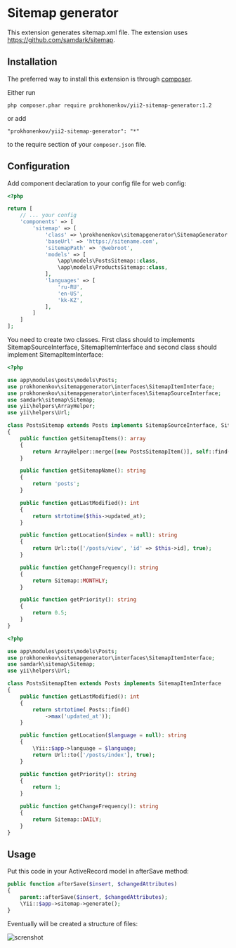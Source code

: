Sitemap generator
==============
This extension generates sitemap.xml file. The extension uses https://github.com/samdark/sitemap. 

Installation
------------

The preferred way to install this extension is through [composer](http://getcomposer.org/download/).

Either run

```
php composer.phar require prokhonenkov/yii2-sitemap-generator:1.2 
```

or add

```
"prokhonenkov/yii2-sitemap-generator": "*"
```

to the require section of your `composer.json` file.

Configuration
-------------

Add component declaration to your config file for web config:
```php
<?php

return [
    // ... your config
    'components' => [
        'sitemap' => [
            'class' => \prokhonenkov\sitemapgenerator\SitemapGenerator::class, // The class which implements SitemapSourceInterface, SitemapItemInterface
            'baseUrl' => 'https://sitename.com',
            'sitemapPath' => '@webroot',
            'models' => [
                \app\models\PostsSitemap::class,
                \app\models\ProductsSitemap::class,
            ],
            'languages' => [
                'ru-RU',
                'en-US',
                'kk-KZ',
            ],
        ]
    ]
];

```

You need to create two classes. First class should to implements SitemapSourceInterface, SitemapItemInterface and second class should implement SitemapItemInterface:
```php
<?php

use app\modules\posts\models\Posts;
use prokhonenkov\sitemapgenerator\interfaces\SitemapItemInterface;
use prokhonenkov\sitemapgenerator\interfaces\SitemapSourceInterface;
use samdark\sitemap\Sitemap;
use yii\helpers\ArrayHelper;
use yii\helpers\Url;

class PostsSitemap extends Posts implements SitemapSourceInterface, SitemapItemInterface
{
	public function getSitemapItems(): array
	{
		return ArrayHelper::merge([new PostsSitemapItem()], self::find()->all());
	}

	public function getSitemapName(): string
	{
		return 'posts';
	}

	public function getLastModified(): int
	{
		return strtotime($this->updated_at);
	}

	public function getLocation($index = null): string
	{
		return Url::to(['/posts/view', 'id' => $this->id], true);
	}

	public function getChangeFrequency(): string
	{
		return Sitemap::MONTHLY;
	}

	public function getPriority(): string
	{
		return 0.5;
	}
}

```

```php
<?php

use app\modules\posts\models\Posts;
use prokhonenkov\sitemapgenerator\interfaces\SitemapItemInterface;
use samdark\sitemap\Sitemap;
use yii\helpers\Url;

class PostsSitemapItem extends Posts implements SitemapItemInterface
{
	public function getLastModified(): int
	{
		return strtotime( Posts::find()
			->max('updated_at'));
	}

	public function getLocation($language = null): string
	{
		\Yii::$app->language = $language;
		return Url::to(['/posts/index'], true);
	}

	public function getPriority(): string
	{
		return 1;
	}

	public function getChangeFrequency(): string
	{
		return Sitemap::DAILY;
	}
}

```

Usage
-----

Put this code in your ActiveRecord model in afterSave method: 
```php
public function afterSave($insert, $changedAttributes)
{
    parent::afterSave($insert, $changedAttributes);
    \Yii::$app->sitemap->generate();
}
```

Eventually will be created a structure of files:

![screnshot](https://uc81ffaa5452e2f5eee66466d57e.previews.dropboxusercontent.com/p/thumb/AAe2C7m8U5vmbCtQzkNSjntCoBr_LU8X5wEWHcSIxKTHJdOnZXMykIRtb6G_AWFfBWhCSlcB5zpLMWilv35rq1hxBXlAWeduxO6hg0hKbcWMfQLXgxrS_6xTwGIesw2bZdunC1A10q8waTJSwZa-az3cGM49qegyKmO663KzLJfcV6ks_-0BPWdtfFvOmrNGhv64g4Dz1g1NUX0FvOvQDZ9N4NL_MZRE9A6_oayUKVz21aDOt-wxFhF5-11Wl4u1xgdWNmiddmMf5HhCQvPV1BApWObOOP4Nsw6iMsCcn66sliSY5qB-SewrKAXUt8NFq2vdYdA2mOTxbCaCTIh9ntq7BZHNpVQLZba9Nzb3y-iB3CnAKQYSbpxN0R1uyedXZJM/p.png)  